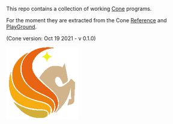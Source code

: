 This repo contains a collection of working [Cone](https://cone.jondgoodwin.com/) programs.

For the moment they are extracted from the Cone [Reference](https://cone.jondgoodwin.com/coneref/index.html) and [PlayGround](https://cone.jondgoodwin.com/play/index.html).

(Cone version: Oct 19 2021 - v 0.1.0)

![](images/pegicon.png)
